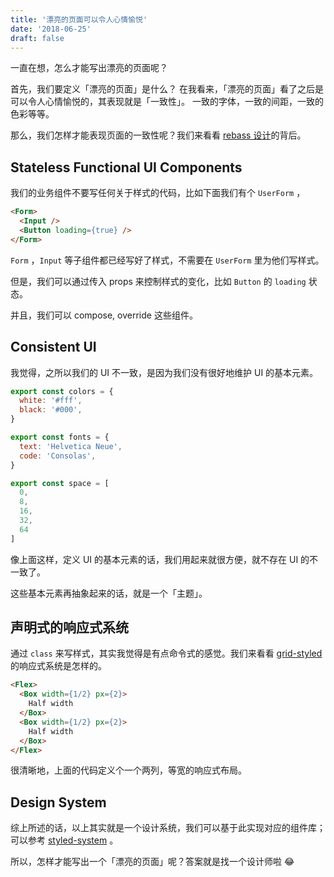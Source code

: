 ```yaml
---
title: '漂亮的页面可以令人心情愉悦'
date: '2018-06-25'
draft: false
---
```


一直在想，怎么才能写出漂亮的页面呢？

首先，我们要定义「漂亮的页面」是什么？
在我看来，「漂亮的页面」看了之后是可以令人心情愉悦的，其表现就是「一致性」。
一致的字体，一致的间距，一致的色彩等等。

那么，我们怎样才能表现页面的一致性呢？我们来看看 [rebass 设计](http://jxnblk.com/writing/posts/patterns-for-style-composition-in-react/)的背后。

## Stateless Functional UI Components

我们的业务组件不要写任何关于样式的代码，比如下面我们有个 `UserForm` ，

```html
<Form>
  <Input />
  <Button loading={true} />
</Form>
```

`Form` ，`Input` 等子组件都已经写好了样式，不需要在 `UserForm` 里为他们写样式。

但是，我们可以通过传入 props 来控制样式的变化，比如 `Button` 的 `loading` 状态。

并且，我们可以 compose, override 这些组件。

## Consistent UI 

我觉得，之所以我们的 UI 不一致，是因为我们没有很好地维护 UI 的基本元素。

```js
export const colors = {
  white: '#fff',
  black: '#000',
}

export const fonts = {
  text: 'Helvetica Neue',
  code: 'Consolas',
}

export const space = [
  0,
  8,
  16,
  32,
  64
]
```

像上面这样，定义 UI 的基本元素的话，我们用起来就很方便，就不存在 UI 的不一致了。

这些基本元素再抽象起来的话，就是一个「主题」。

## 声明式的响应式系统

通过 `class` 来写样式，其实我觉得是有点命令式的感觉。我们来看看 [grid-styled](https://github.com/jxnblk/grid-styled) 的响应式系统是怎样的。

```html
<Flex>
  <Box width={1/2} px={2}>
    Half width
  </Box>
  <Box width={1/2} px={2}>
    Half width
  </Box>
</Flex>
```

很清晰地，上面的代码定义个一个两列，等宽的响应式布局。

## Design System

综上所述的话，以上其实就是一个设计系统，我们可以基于此实现对应的组件库；可以参考 [styled-system](https://github.com/jxnblk/styled-system) 。

所以，怎样才能写出一个「漂亮的页面」呢？答案就是找一个设计师啦 😂
